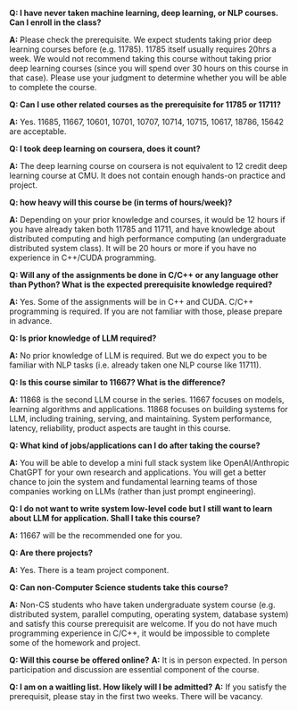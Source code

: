 **Q: I have never taken machine learning, deep learning, or NLP courses. Can I enroll in the class?**

**A:** Please check the prerequisite. We expect students taking prior deep learning courses before (e.g. 11785). 11785 itself usually requires 20hrs a week. We would not recommend taking this course without taking prior deep learning courses (since you will spend over 30 hours on this course in that case). Please use your judgment to determine whether you will be able to complete the course.

**Q: Can I use other related courses as the prerequisite for 11785 or 11711?**

**A:** Yes. 11685, 11667, 10601, 10701, 10707, 10714, 10715, 10617, 18786, 15642 are acceptable.

**Q: I took deep learning on coursera, does it count?**

**A:** The deep learning course on coursera is not equivalent to 12 credit deep learning course at CMU. It does not contain enough hands-on practice and project. 

**Q: how heavy will this course be (in terms of hours/week)?**

**A:** Depending on your prior knowledge and courses, it would be 12 hours if you have already taken both 11785 and 11711, and have knowledge about distributed computing and high performance computing (an undergraduate distributed system class). It will be 20 hours or more if you have no experience in C++/CUDA programming.

**Q: Will any of the assignments be done in C/C++ or any language other than Python? What is the expected prerequisite knowledge required?**

**A:** Yes. Some of the assignments will be in C++ and CUDA. C/C++ programming is required. If you are not familiar with those, please prepare in advance.

**Q: Is prior knowledge of LLM required?**

**A:** No prior knowledge of LLM is required. But we do expect you to be familiar with NLP tasks (i.e. already taken one NLP course like 11711).

**Q: Is this course similar to 11667? What is the difference?**

**A:** 11868 is the second LLM course in the series. 11667 focuses on models, learning algorithms and applications. 11868 focuses on building systems for LLM, including training, serving, and maintaining. System performance, latency, reliability, product aspects are taught in this course.

**Q: What kind of jobs/applications can I do after taking the course?**

**A:** You will be able to develop a mini full stack system like OpenAI/Anthropic ChatGPT for your own research and applications. You will get a better chance to join the system and fundamental learning teams of those companies working on LLMs (rather than just prompt engineering).

**Q: I do not want to write system low-level code but I still want to learn about LLM for application. Shall I take this course?**

**A:** 11667 will be the recommended one for you.

**Q: Are there projects?**

**A:** Yes. There is a team project component.

**Q: Can non-Computer Science students take this course?**

**A:** Non-CS students who have taken undergraduate system course (e.g. distributed system, parallel computing, operating system, database system) and satisfy this course prerequisit are welcome. If you do not have much programming experience in C/C++, it would be impossible to complete some of the homework and project. 

**Q: Will this course be offered online?**
**A:** It is in person expected. In person participation and discussion are essential component of the course.

**Q: I am on a waitling list. How likely will I be admitted?**
**A:** If you satisfy the prerequisit, please stay in the first two weeks. There will be vacancy. 

